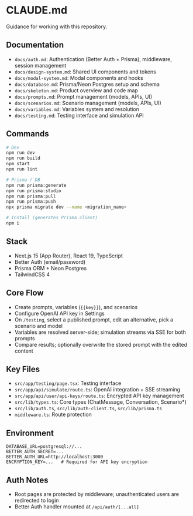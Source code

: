 # CLAUDE.md

Guidance for working with this repository.

## Documentation

- `docs/auth.md`: Authentication (Better Auth + Prisma), middleware, session management
- `docs/design-system.md`: Shared UI components and tokens
- `docs/modal-system.md`: Modal components and hooks
- `docs/database.md`: Prisma/Neon Postgres setup and schema
- `docs/skeleton.md`: Product overview and code map
- `docs/prompts.md`: Prompt management (models, APIs, UI)
- `docs/scenarios.md`: Scenario management (models, APIs, UI)
- `docs/variables.md`: Variables system and resolution
- `docs/testing.md`: Testing interface and simulation API

## Commands

```bash
# Dev
npm run dev
npm run build
npm start
npm run lint

# Prisma / DB
npm run prisma:generate
npm run prisma:studio
npm run prisma:pull
npm run prisma:push
npx prisma migrate dev --name <migration_name>

# Install (generates Prisma client)
npm i
```

## Stack

- Next.js 15 (App Router), React 19, TypeScript
- Better Auth (email/password)
- Prisma ORM + Neon Postgres
- TailwindCSS 4

## Core Flow

- Create prompts, variables (`{{key}}`), and scenarios
- Configure OpenAI API key in Settings
- On `/testing`, select a published prompt, edit an alternative, pick a scenario and model
- Variables are resolved server-side; simulation streams via SSE for both prompts
- Compare results; optionally overwrite the stored prompt with the edited content

## Key Files

- `src/app/testing/page.tsx`: Testing interface
- `src/app/api/simulate/route.ts`: OpenAI integration + SSE streaming
- `src/app/api/user/api-keys/route.ts`: Encrypted API key management
- `src/lib/types.ts`: Core types (ChatMessage, Conversation, Scenario*)
- `src/lib/auth.ts`, `src/lib/auth-client.ts`, `src/lib/prisma.ts`
- `middleware.ts`: Route protection

## Environment

```env
DATABASE_URL=postgresql://...
BETTER_AUTH_SECRET=...
BETTER_AUTH_URL=http://localhost:3000
ENCRYPTION_KEY=...   # Required for API key encryption
```

## Auth Notes

- Root pages are protected by middleware; unauthenticated users are redirected to login
- Better Auth handler mounted at `/api/auth/[...all]`
